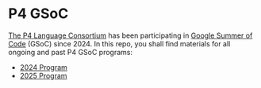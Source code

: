 # P4 GSoC

[The P4 Language Consortium](https://p4.org/) has been participating in [Google Summer of Code](https://summerofcode.withgoogle.com/) (GSoC) since 2024. In this repo, you shall find materials for all ongoing and past P4 GSoC programs:

- [2024 Program](2024/README.md)
- [2025 Program](2025/README.md)

